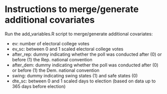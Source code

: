 # Instructions to merge/generate additional covariates

Run the add_variables.R script to merge/generate additional covariates:

- ev: number of electoral college votes
- ev_sc: between 0 and 1 scaled electoral college votes
- after_rep: dummy indicating whether the poll was conducted after (0) or before (1) the Rep. national convention
- after_dem: dummy indicating whether the poll was conducted after (0) or before (1) the Dem. national convention
- swing: dummy indicating swing states (1) and safe states (0)
- dte_sc: between 0 and 1 scaled days to election (based on data up to 365 days before election)